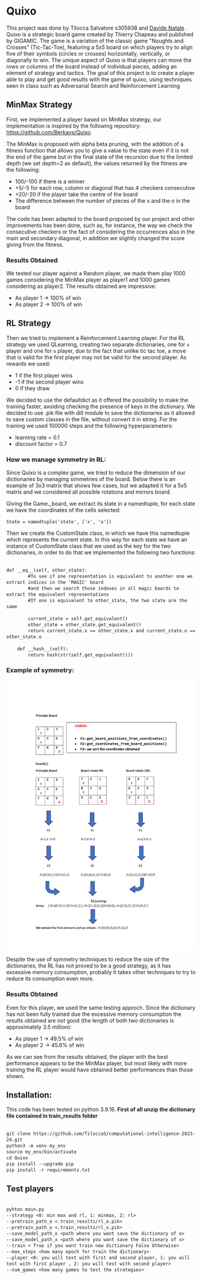 # Quixo
This project was done by Tilocca Salvatore s305938 and [Davide Natale](https://github.com/Davide-Natale/Computational-Intelligence.git) .   
Quixo is a strategic board game created by Thierry Chapeau and published by GIGAMIC. The game is a variation of the classic game "Noughts and Crosses" (Tic-Tac-Toe), featuring a 5x5 board on which players try to align five of their symbols (circles or crosses) horizontally, vertically, or diagonally to win. The unique aspect of Quixo is that players can move the rows or columns of the board instead of individual pieces, adding an element of strategy and tactics.
The goal of this project is to create a player able to play and get good results with the game of quixo, using techniques seen in class such as Adversarial Search and Reinforcement Learning

## MinMax Strategy
First, we implemented a player based on MinMax strategy, our implementation is inspired by the following repository: https://github.com/Berkays/Quixo. 

The MinMax is proposed with alpha beta pruning, with the addition of a fitness function that allows you to give a value to the state even if it is not the end of the game but in the final state of the recursion due to the limited depth (we set depth=2 as default), the values returned by the fitness are the following:
* 100/-100 if there is a winner 
* +5/-5  for each row, column or diagonal that has 4 checkers consecutive
* +20/-20 if the player take the centre of the board
* The difference between the number of pieces of the x and the o in the board

The code has been adapted to the board proposed by our project and other
improvements has been done, such as, for instance, the way we check the consecutive checkers or the fact of considering the occurrences also in 
the main and secondary diagonal, in addition we slightly changed the score giving from the fitness.

### Results Obtained
We tested our player against a Random player, we made them play 1000 games considering the MinMax player as player1 and 1000 games considering as player2. The results obtained are impressive:
* As player 1 &rarr; 100% of win
* As player 2 &rarr; 100% of win

## RL Strategy
Then we tried to implement a Reinforcement Learning player.
For the RL strategy we used QLearning, creating two separate dictionaries, one for `x` player and one for `o` player, due to the fact that unlike tic tac toe, a move that is valid for the first player may not be valid for the second player.
As rewards we used:
* 1 if the first player wins 
* -1 if the second player wins
* 0 if they draw

We decided to use the defaultdict as it offered the possibility to make the training faster, avoiding checking the presence of keys in the dictionary. 
We decided to use .pik file with dill module to save the dictionaries as it allowed to save custom classes in the file, without convert it in string.
For the training we used 100000 steps and the following hyperparameters:
* learning rate = 0.1
* discount factor = 0.7

### How we manage symmetry in RL:
Since Quixo is a complex game, we tried to reduce the dimension of our dictionaries by managing simmetries of the board. 
Below there is an example of 3x3 matrix that shows few cases, but we adapted it for a 5x5 matrix and we considered all possible rotations and mirrors board.

Giving the Game._board, we extract its state in a namedtuple, for each state we have the coordinates of the cells selected:

    State = namedtuple('state', ['x', 'o'])

Then we create the CustomState class, in which we have this namedtuple which represents the current state.
In this way for each state we have an instance of CustomState class that we used as the key for the two dictionaries, in order to do that we implemented the following two functions:
```

def __eq__(self, other_state):
        #To see if one representation is equivalent to another one we extract indices in the 'MAGIC' board 
        #and then we search those indexes in all magic boards to extract the equivalent representations
        #If one is equivalent to other_state, the two state are the same
    
        current_state = self.get_equivalent()
        other_state = other_state.get_equivalent()
        return current_state.x == other_state.x and current_state.o == other_state.o
    
    def __hash__(self):
        return hash(str(self.get_equivalent()))

```
### Example of symmetry:

![Alt text](https://github.com/TiloccaS/computational-intelligence-2023-24/blob/main/Quixo/0ffe1648c7fa12a3b0ecd3c075e28833-34.jpg)


Despite the use of symmetry techniques to reduce the size of the dictionaries, the RL has not proved to be a good strategy, as it has excessive memory consumption, probably it takes other techniques to try to reduce its consumption even more.

### Results Obtained
Even for this player, we used the same testing approch. 
Since the dictionary has not been fully trained due the excessive memory consumption the results obtained are not good (the length of both two dictionaries is approximately 3.5 million):
* As player 1 &rarr; 49.5% of win
* As player 2 &rarr; 45.6% of win

As we can see from the results obtained, the player with the best performance appears to be the MinMax player, but most likely with more training the RL player would have obtained better performances than those shown.

## Installation:
This code has been tested on python 3.9.16.
**First of all unzip the dictionary file contained in train_results folder**
```

git clone https://github.com/TiloccaS/computational-intelligence-2023-24.git
python3 -m venv my_env
source my_env/bin/activate
cd Quixo
pip install --upgrade pip
pip install -r requirements.txt

```
## Test players

```

pyhton main.py
--strategy <0: min max and rl, 1: minmax, 2: rl>
--pretrain_path_o <.train_results/rl_o.pik>
--pretrain_path_o <.train_results/rl_x.pik>
--save_model_path_o <path where you want save the dictionary of o>
--save_model_path_x <path where you want save the dictionary of x>
--train < True if you want train new dictionary False Otherwise>
--max_steps <how many epoch for train the dictionary>
--player <0: you will test with first and second player, 1: you will test with first player , 2: you will test with second player>
--num_games <how many games to test the strategies>

```




